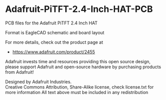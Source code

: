 # Adafruit-PiTFT-2.4-Inch-HAT-PCB
PCB files for the Adafruit PiTFT 2.4 Inch HAT

Format is EagleCAD schematic and board layout

For more details, check out the product page at

   * https://www.adafruit.com/product/2455

Adafruit invests time and resources providing this open source design, 
please support Adafruit and open-source hardware by purchasing 
products from Adafruit!

Designed by Adafruit Industries.  
Creative Commons Attribution, Share-Alike license, check license.txt for more information
All text above must be included in any redistribution